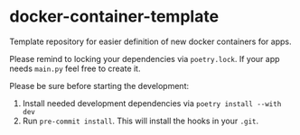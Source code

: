 # docker-container-template
Template repository for easier definition of new docker containers for apps.

Please remind to locking your dependencies via `poetry.lock`. If your app needs `main.py` feel free to create it.

Please be sure before starting the development:
1. Install needed development dependencies via `poetry install --with dev`
2. Run `pre-commit install`. This will install the hooks in your `.git`.
